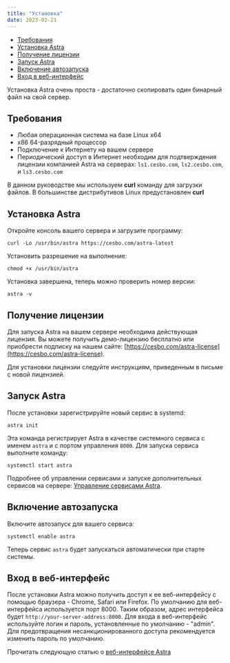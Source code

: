 ```yaml
---
title: "Установка"
date: 2023-02-21
---
```


- [Требования](https://help.cesbo.com/astra/getting-started/first-steps/install#requirements)
- [Установка Astra](https://help.cesbo.com/astra/getting-started/first-steps/install#install-astra)
- [Получение лицензии](https://help.cesbo.com/astra/getting-started/first-steps/install#get-license)
- [Запуск Astra](https://help.cesbo.com/astra/getting-started/first-steps/install#launch-astra)
- [Включение автозапуска](https://help.cesbo.com/astra/getting-started/first-steps/install#enable-autorun)
- [Вход в веб-интерфейс](https://help.cesbo.com/astra/getting-started/first-steps/install#login-to-web-interface)

Установка Astra очень проста - достаточно скопировать один бинарный файл на свой сервер.

## Требования[](https://help.cesbo.com/astra/getting-started/first-steps/install#requirements)

- Любая операционная система на базе Linux x64
- x86 64-разрядный процессор
- Подключение к Интернету на вашем сервере
- Периодический доступ в Интернет необходим для подтверждения лицензии компанией Astra на серверах: `ls1.cesbo.com`, `ls2.cesbo.com`, и `ls3.cesbo.com`

В данном руководстве мы используем **curl** команду для загрузки файлов. В большинстве дистрибутивов Linux предустановлен **curl**

## Установка Astra[](https://help.cesbo.com/astra/getting-started/first-steps/install#install-astra)

Откройте консоль вашего сервера и загрузите программу:

`curl -Lo /usr/bin/astra https://cesbo.com/astra-latest` 

Установить разрешение на выполнение:

`chmod +x /usr/bin/astra` 

Установка завершена, теперь можно проверить номер версии:

`astra -v` 

## Получение лицензии[](https://help.cesbo.com/astra/getting-started/first-steps/install#get-license)

Для запуска Astra на вашем сервере необходима действующая лицензия. Вы можете получить демо-лицензию бесплатно или приобрести подписку на нашем сайте: [https://cesbo.com/astra-license](https://cesbo.com/astra-license).

Для установки лицензии следуйте инструкциям, приведенным в письме с новой лицензией.

## Запуск Astra[](https://help.cesbo.com/astra/getting-started/first-steps/install#launch-astra)

После установки зарегистрируйте новый сервис в systemd:

`astra init` 

Эта команда регистрирует Astra в качестве системного сервиса с именем `astra` и с портом управления `8000`. Для запуска сервиса выполните команду:

`systemctl start astra` 

Подробнее об управлении сервисами и запуске дополнительных сервисов на сервере: [Управление сервисами Astra](https://help.cesbo.com/astra/getting-started/first-steps/manage-service).

## Включение автозапуска[](https://help.cesbo.com/astra/getting-started/first-steps/install#enable-autorun)

Включите автозапуск для вашего сервиса:

`systemctl enable astra` 

Теперь сервис `astra` будет запускаться автоматически при старте системы.

## Вход в веб-интерфейс[](https://help.cesbo.com/astra/getting-started/first-steps/install#login-to-web-interface)

После установки Astra можно получить доступ к ее веб-интерфейсу с помощью браузера - Chrome, Safari или Firefox. По умолчанию для веб-интерфейса используется порт 8000. Таким образом, адрес интерфейса будет `http://your-server-address:8000`. Для входа в веб-интерфейс используйте логин и пароль, установленные по умолчанию - "admin". Для предотвращения несанкционированного доступа рекомендуется изменить пароль по умолчанию.

Прочитать следующую статью о [веб-интерфейсе Astra](https://help.cesbo.com/astra/getting-started/first-steps/web-interface)
